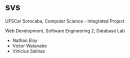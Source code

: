 # svs
UFSCar Sorocaba, Computer Science - Integrated Project

Web Development, Software Engineering 2, Database Lab

- Nathan Eloy
- Victor Watanabe
- Vinicius Salinas
